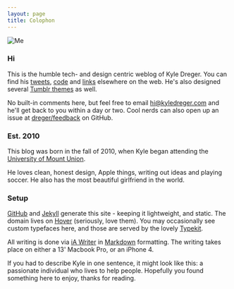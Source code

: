 ```yaml
---
layout: page
title: Colophon
---
```


![Me](http://kyledreger.com.s3.amazonaws.com/me.jpg)

### Hi

This is the humble tech- and design centric weblog of Kyle Dreger. You can find his [tweets](http://twitter.com/dreger), [code](http://github.com/dreger) and [links](http://pinboard.in/u:dreger) elsewhere on the web. He's also designed several [Tumblr themes](http://tumblr.com/themes/by/dregers) as well. 

No built-in comments here, but feel free to email <hi@kyledreger.com> and he'll get back to you within a day or two. Cool nerds can also open up an issue at [dreger/feedback](https://github.com/dreger/feedback/issues/new) on GitHub.

### Est. 2010

This blog was born in the fall of 2010, when Kyle began attending the [University of Mount Union](http://mountunion.edu). 

He loves clean, honest design, Apple things, writing out ideas and playing soccer. He also has the most beautiful girlfriend in the world. 

### Setup

[GitHub](http://github.com) and [Jekyll](https://github.com/mojombo/jekyll/) generate this site - keeping it lightweight, and static. The domain lives on [Hover](http://hover.com) (seriously, love them). You may occasionally see custom typefaces here, and those are served by the lovely [Typekit](http://typekit.com). 

All writing is done via [iA Writer](http://www.iawriter.com/) in [Markdown](http://daringfireball.net/projects/markdown) formatting. The writing takes place on either a 13' Macbook Pro, or an iPhone 4.

If you had to describe Kyle in one sentence, it might look like this: a passionate individual who lives to help people. Hopefully you found something here to enjoy, thanks for reading. 